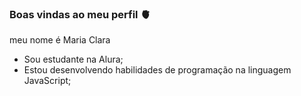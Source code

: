### Boas vindas ao meu perfil 🫀

meu nome é Maria Clara

- Sou estudante na Alura;
- Estou desenvolvendo habilidades de programação na linguagem JavaScript;
